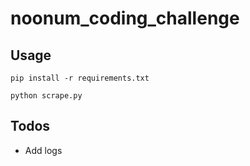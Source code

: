 # noonum_coding_challenge

## Usage

```
pip install -r requirements.txt
```

```
python scrape.py
```

## Todos

- Add logs
